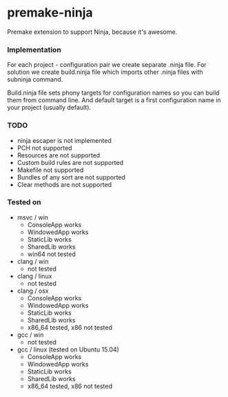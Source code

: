 # premake-ninja

Premake extension to support Ninja, because it's awesome.

### Implementation

For each project - configuration pair we create separate .ninja file. For solution we create build.ninja file which imports other .ninja files with subninja command.

Build.ninja file sets phony targets for configuration names so you can build them from command line. And default target is a first configuration name in your project (usually default).  

### TODO

- ninja escaper is not implemented
- PCH not supported
- Resources are not supported
- Custom build rules are not supported 
- Makefile not supported
- Bundles of any sort are not supported
- Clear methods are not supported 

### Tested on

- msvc / win
	- ConsoleApp works
	- WindowedApp works 
	- StaticLib works
	- SharedLib works
	- win64 not tested
- clang / win
	- not tested
- clang / linux
	- not tested
- clang / osx
	- ConsoleApp works
	- WindowedApp works 
	- StaticLib works
	- SharedLib works
	- x86_64 tested, x86 not tested
- gcc / win
	- not tested
- gcc / linux (tested on Ubuntu 15.04)
	- ConsoleApp works
	- WindowedApp works 
	- StaticLib works
	- SharedLib works
	- x86_64 tested, x86 not tested

